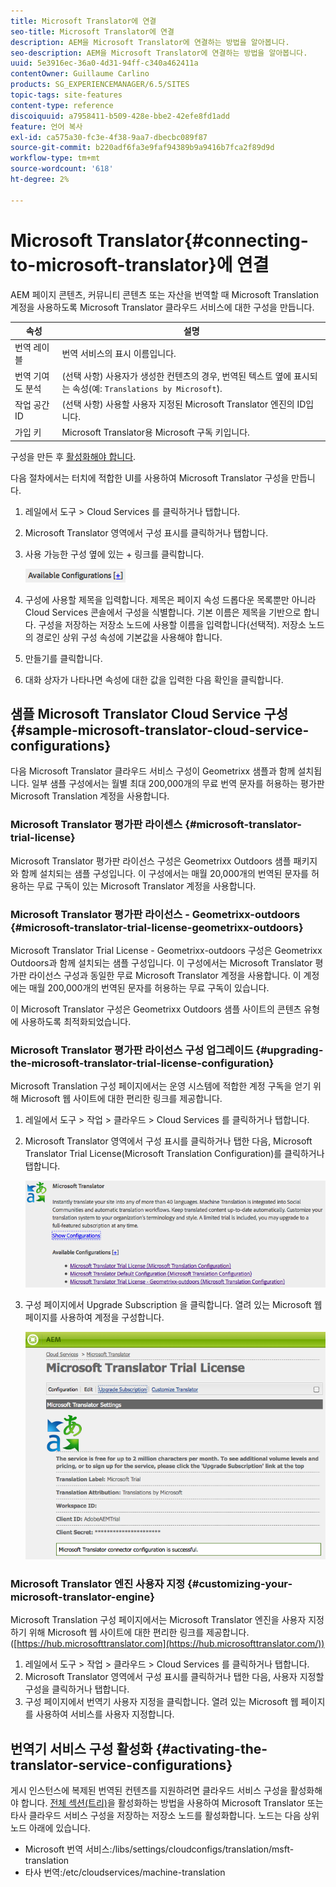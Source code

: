 ```yaml
---
title: Microsoft Translator에 연결
seo-title: Microsoft Translator에 연결
description: AEM을 Microsoft Translator에 연결하는 방법을 알아봅니다.
seo-description: AEM을 Microsoft Translator에 연결하는 방법을 알아봅니다.
uuid: 5e3916ec-36a0-4d31-94ff-c340a462411a
contentOwner: Guillaume Carlino
products: SG_EXPERIENCEMANAGER/6.5/SITES
topic-tags: site-features
content-type: reference
discoiquuid: a7958411-b509-428e-bbe2-42efe8fd1add
feature: 언어 복사
exl-id: ca575a30-fc3e-4f38-9aa7-dbecbc089f87
source-git-commit: b220adf6fa3e9faf94389b9a9416b7fca2f89d9d
workflow-type: tm+mt
source-wordcount: '618'
ht-degree: 2%

---
```


# Microsoft Translator{#connecting-to-microsoft-translator}에 연결

AEM 페이지 콘텐츠, 커뮤니티 콘텐츠 또는 자산을 번역할 때 Microsoft Translation 계정을 사용하도록 Microsoft Translator 클라우드 서비스에 대한 구성을 만듭니다.

| 속성 | 설명 |
|---|---|
| 번역 레이블 | 번역 서비스의 표시 이름입니다. |
| 번역 기여도 분석 | (선택 사항) 사용자가 생성한 컨텐츠의 경우, 번역된 텍스트 옆에 표시되는 속성(예: `Translations by Microsoft`). |
| 작업 공간 ID | (선택 사항) 사용할 사용자 지정된 Microsoft Translator 엔진의 ID입니다. |
| 가입 키 | Microsoft Translator용 Microsoft 구독 키입니다. |

구성을 만든 후 [활성화해야 합니다](/help/sites-administering/tc-msconf.md#activating-the-translator-service-configurations).

다음 절차에서는 터치에 적합한 UI를 사용하여 Microsoft Translator 구성을 만듭니다.

1. 레일에서 도구 > Cloud Services 를 클릭하거나 탭합니다.
1. Microsoft Translator 영역에서 구성 표시를 클릭하거나 탭합니다.
1. 사용 가능한 구성 옆에 있는 + 링크를 클릭합니다.

   ![chlimage_1-382](assets/chlimage_1-382.png)

1. 구성에 사용할 제목을 입력합니다. 제목은 페이지 속성 드롭다운 목록뿐만 아니라 Cloud Services 콘솔에서 구성을 식별합니다. 기본 이름은 제목을 기반으로 합니다. 구성을 저장하는 저장소 노드에 사용할 이름을 입력합니다(선택적). 저장소 노드의 경로인 상위 구성 속성에 기본값을 사용해야 합니다.
1. 만들기를 클릭합니다.
1. 대화 상자가 나타나면 속성에 대한 값을 입력한 다음 확인을 클릭합니다.

## 샘플 Microsoft Translator Cloud Service 구성 {#sample-microsoft-translator-cloud-service-configurations}

다음 Microsoft Translator 클라우드 서비스 구성이 Geometrixx 샘플과 함께 설치됩니다. 일부 샘플 구성에서는 월별 최대 200,000개의 무료 번역 문자를 허용하는 평가판 Microsoft Translation 계정을 사용합니다.

### Microsoft Translator 평가판 라이센스 {#microsoft-translator-trial-license}

Microsoft Translator 평가판 라이선스 구성은 Geometrixx Outdoors 샘플 패키지와 함께 설치되는 샘플 구성입니다. 이 구성에서는 매월 20,000개의 번역된 문자를 허용하는 무료 구독이 있는 Microsoft Translator 계정을 사용합니다.

### Microsoft Translator 평가판 라이선스 - Geometrixx-outdoors {#microsoft-translator-trial-license-geometrixx-outdoors}

Microsoft Translator Trial License - Geometrixx-outdoors 구성은 Geometrixx Outdoors과 함께 설치되는 샘플 구성입니다. 이 구성에서는 Microsoft Translator 평가판 라이선스 구성과 동일한 무료 Microsoft Translator 계정을 사용합니다. 이 계정에는 매월 200,000개의 번역된 문자를 허용하는 무료 구독이 있습니다.

이 Microsoft Translator 구성은 Geometrixx Outdoors 샘플 사이트의 콘텐츠 유형에 사용하도록 최적화되었습니다.

### Microsoft Translator 평가판 라이선스 구성 업그레이드 {#upgrading-the-microsoft-translator-trial-license-configuration}

Microsoft Translation 구성 페이지에서는 운영 시스템에 적합한 계정 구독을 얻기 위해 Microsoft 웹 사이트에 대한 편리한 링크를 제공합니다.

1. 레일에서 도구 > 작업 > 클라우드 > Cloud Services 를 클릭하거나 탭합니다.
1. Microsoft Translator 영역에서 구성 표시를 클릭하거나 탭한 다음, Microsoft Translator Trial License(Microsoft Translation Configuration)를 클릭하거나 탭합니다.

   ![chlimage_1-383](assets/chlimage_1-383.png)

1. 구성 페이지에서 Upgrade Subscription 을 클릭합니다. 열려 있는 Microsoft 웹 페이지를 사용하여 계정을 구성합니다.

   ![chlimage_1-384](assets/chlimage_1-384.png)

### Microsoft Translator 엔진 사용자 지정 {#customizing-your-microsoft-translator-engine}

Microsoft Translation 구성 페이지에서는 Microsoft Translator 엔진을 사용자 지정하기 위해 Microsoft 웹 사이트에 대한 편리한 링크를 제공합니다. ([https://hub.microsofttranslator.com](https://hub.microsofttranslator.com/))

1. 레일에서 도구 > 작업 > 클라우드 > Cloud Services 를 클릭하거나 탭합니다.
1. Microsoft Translator 영역에서 구성 표시를 클릭하거나 탭한 다음, 사용자 지정할 구성을 클릭하거나 탭합니다.
1. 구성 페이지에서 번역기 사용자 지정을 클릭합니다. 열려 있는 Microsoft 웹 페이지를 사용하여 서비스를 사용자 지정합니다.

## 번역기 서비스 구성 활성화 {#activating-the-translator-service-configurations}

게시 인스턴스에 복제된 번역된 컨텐츠를 지원하려면 클라우드 서비스 구성을 활성화해야 합니다. [전체 섹션(트리)](/help/sites-authoring/publishing-pages.md#publishing-and-unpublishing-a-tree)을 활성화하는 방법을 사용하여 Microsoft Translator 또는 타사 클라우드 서비스 구성을 저장하는 저장소 노드를 활성화합니다. 노드는 다음 상위 노드 아래에 있습니다.

* Microsoft 번역 서비스:/libs/settings/cloudconfigs/translation/msft-translation
* 타사 번역:/etc/cloudservices/machine-translation
